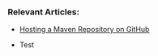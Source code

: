 ### Relevant Articles:

- [Hosting a Maven Repository on GitHub](https://www.0akl3af.com/maven-repo-github)

- Test